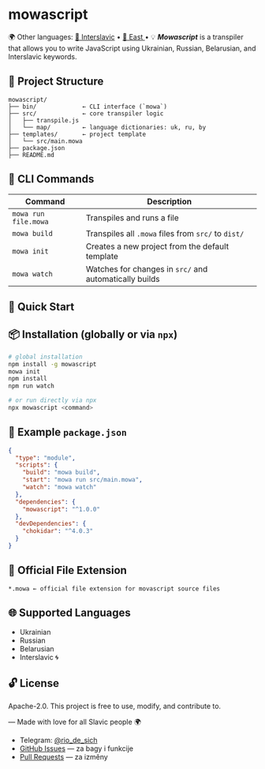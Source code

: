 # mowascript

🌍 Other languages:
[🌲 Interslavic](README.md) • [🔆 East ](README.east.md) •
💡 ***Mowascript*** is a transpiler that allows you 
to write JavaScript using Ukrainian, Russian, Belarusian, and Interslavic keywords.
## 📂 Project Structure

```
mowascript/
├── bin/             ← CLI interface (`mowa`)
├── src/             ← core transpiler logic
│   ├── transpile.js
│   └── map/         ← language dictionaries: uk, ru, by
├── templates/       ← project template
│   └── src/main.mowa
├── package.json
├── README.md
```

## 🔧 CLI Commands

| Command               | Description                                             |
|----------------------|---------------------------------------------------------|
| `mowa run file.mowa` | Transpiles and runs a file                             |
| `mowa build`         | Transpiles all `.mowa` files from `src/` to `dist/`    |
| `mowa init`          | Creates a new project from the default template        |
| `mowa watch`         | Watches for changes in `src/` and automatically builds |

## 🚀 Quick Start

## 📦 Installation (globally or via `npx`)

```bash
# global installation
npm install -g mowascript
mowa init
npm install
npm run watch

# or run directly via npx
npx mowascript <command>
```

## 📝 Example `package.json`

```json
{
  "type": "module",
  "scripts": {
    "build": "mowa build",
    "start": "mowa run src/main.mowa",
    "watch": "mowa watch"
  },
  "dependencies": {
    "mowascript": "^1.0.0"
  },
  "devDependencies": {
    "chokidar": "^4.0.3"
  }
}
```

## 📄 Official File Extension

```
*.mowa ← official file extension for movascript source files
```

## 🌐 Supported Languages

- Ukrainian
- Russian
- Belarusian
- Interslavic 🌀

## 🔓 License

Apache-2.0. This project is free to use, modify, and contribute to.

—
Made with love for all Slavic people 🌍


- Telegram: [@rio_de_sich](https://t.me/rio_de_sich)
- [GitHub Issues](https://github.com/dmitrisi4/mowascript/issues) — za bagy i funkcije
- [Pull Requests](https://github.com/dmitrisi4/mowascript/pulls) — za izměny

